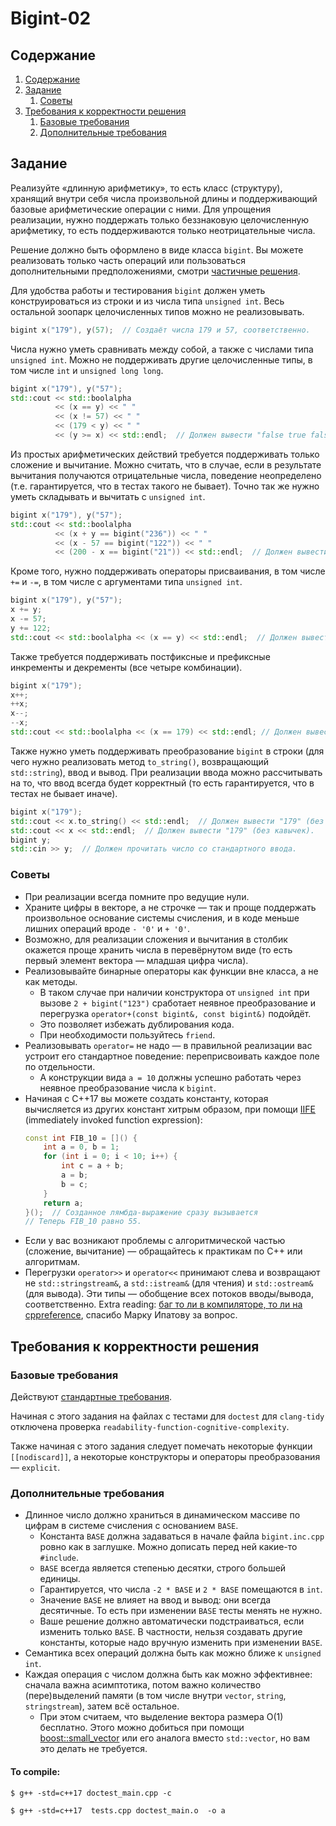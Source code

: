 # Bigint-02

## Содержание

1. [Содержание](#содержание)
1. [Задание](#задание)
    1. [Советы](#советы)
1. [Требования к корректности решения](#требования-к-корректности-решения)
    1. [Базовые требования](#базовые-требования)
    1. [Дополнительные требования](#дополнительные-требования)

## Задание

Реализуйте «длинную арифметику», то есть класс (структуру), хранящий внутри себя числа произвольной длины и поддерживающий базовые арифметические операции с ними.
Для упрощения реализации, нужно поддержать только беззнаковую целочисленную арифметику, то есть поддерживаются только неотрицательные числа.

Решение должно быть оформлено в виде класса `bigint`.
Вы можете реализовать только часть операций или пользоваться дополнительными предположениями, смотри [частичные решения](#частичные-решения).

Для удобства работы и тестирования `bigint` должен уметь конструироваться из строки и из числа типа `unsigned int`. Весь остальной зоопарк целочисленных типов можно не реализовывать.

```C++
bigint x("179"), y(57);  // Создаёт числа 179 и 57, соответственно.
```

Числа нужно уметь сравнивать между собой, а также с числами типа `unsigned int`. Можно не поддерживать другие целочисленные типы, в том числе `int` и `unsigned long long`.

```C++
bigint x("179"), y("57");
std::cout << std::boolalpha
          << (x == y) << " "
          << (x != 57) << " "
          << (179 < y) << " "
          << (y >= x) << std::endl;  // Должен вывести "false true false false".
```

Из простых арифметических действий требуется поддерживать только сложение и вычитание. Можно считать, что в случае, если в результате вычитания получаются отрицательные числа, поведение неопределено (т.е. гарантируется, что в тестах такого не бывает). Точно так же нужно уметь складывать и вычитать с `unsigned int`.

```C++
bigint x("179"), y("57");
std::cout << std::boolalpha
          << (x + y == bigint("236")) << " "
          << (x - 57 == bigint("122")) << " "
          << (200 - x == bigint("21")) << std::endl;  // Должен вывести "true trtue true".
```

Кроме того, нужно поддерживать операторы присваивания, в том числе `+=` и `-=`, в том числе с аргументами типа `unsigned int`.

```C++
bigint x("179"), y("57");
x += y;
x -= 57;
y += 122;
std::cout << std::boolalpha << (x == y) << std::endl;  // Должен вывести "true".
```

Также требуется поддерживать постфиксные и префиксные инкременты и декременты (все четыре комбинации).

```C++
bigint x("179");
x++;
++x;
x--;
--x;
std::cout << std::boolalpha << (x == 179) << std::endl; // Должен вывести "true".
```

Также нужно уметь поддерживать преобразование `bigint` в строки (для чего нужно реализовать метод `to_string()`, возвращающий `std::string`), ввод и вывод. При реализации ввода можно рассчитывать на то, что ввод всегда будет корректный (то есть гарантируется, что в тестах не бывает иначе).

```C++
bigint x("179");
std::cout << x.to_string() << std::endl;  // Должен вывести "179" (без кавычек).
std::cout << x << std::endl;  // Должен вывести "179" (без кавычек).
bigint y;
std::cin >> y;  // Должен прочитать число со стандартного ввода.
```

### Советы
* При реализации всегда помните про ведущие нули.
* Храните цифры в векторе, а не строчке — так и проще поддержать произвольное основание системы счисления, и в коде меньше лишних операций вроде `- '0'` и `+ '0'`.
* Возможно, для реализации сложения и вычитания в столбик окажется проще хранить числа в перевёрнутом виде (то есть первый элемент вектора — младшая цифра числа).
* Реализовывайте бинарные операторы как функции вне класса, а не как методы.
    * В таком случае при наличии конструктора от `unsigned int` при вызове `2 + bigint("123")` сработает неявное преобразование и перегрузка `operator+(const bigint&, const bigint&)` подойдёт.
    * Это позволяет избежать дублирования кода.
    * При необходимости пользуйтесь `friend`.
* Реализовывать `operator=` не надо — в правильной реализации вас устроит его стандартное поведение: переприсвоивать каждое поле по отдельности.
    * А конструкции вида `a = 10` должны успешно работать через неявное преобразование числа к `bigint`.
* Начиная с C++17 вы можете создать константу, которая вычисляется из других констант хитрым образом, при помощи [IIFE](https://www.cppstories.com/2016/11/iife-for-complex-initialization/)
  (immediately invoked function expression):
  ```c++
  const int FIB_10 = []() {
      int a = 0, b = 1;
      for (int i = 0; i < 10; i++) {
          int c = a + b;
          a = b;
          b = c;
      }
      return a;
  }();  // Созданное лямбда-выражение сразу вызывается
  // Теперь FIB_10 равно 55.
  ```
* Если у вас возникают проблемы с алгоритмической частью (сложение, вычитание) — обращайтесь к практикам по C++ или алгоритмам.
* Перегрузки `operator>>` и `operator<<` принимают слева и возвращают не `std::stringstream&`,
  а `std::istream&` (для чтения) и `std::ostream&` (для вывода).
  Эти типы — обобщение всех потоков вводы/вывода, соответственно.
  Extra reading: [баг то ли в компиляторе, то ли на cppreference](https://stackoverflow.com/questions/69320918/why-does-taking-istream-to-a-temporary-stringstream-works-but-not-when-tak),
  спасибо Марку Ипатову за вопрос.

## Требования к корректности решения
### Базовые требования
Действуют [стандартные требования](../common/).

Начиная с этого задания на файлах с тестами для `doctest` для `clang-tidy` отключена проверка `readability-function-cognitive-complexity`.

Также начиная с этого задания следует помечать некоторые функции `[[nodiscard]]`, а некоторые конструкторы и операторы преобразования — `explicit`.

### Дополнительные требования
* Длинное число должно храниться в динамическом массиве по цифрам в системе счисления
  с основанием `BASE`.
  * Константа `BASE` должна задаваться в начале файла `bigint.inc.cpp` ровно как в заглушке.
    Можно дописать перед ней какие-то `#include`.
  * `BASE` всегда является степенью десятки, строго большей единицы.
  * Гарантируется, что числа `-2 * BASE` и `2 * BASE` помещаются в `int`.
  * Значение `BASE` не влияет на ввод и вывод: они всегда десятичные.
    То есть при изменении `BASE` тесты менять не нужно.
  * Ваше решение должно автоматически подстраиваться, если изменить только `BASE`.
    В частности, нельзя создавать другие константы, которые надо вручную изменить при изменении `BASE`.
* Семантика всех операций должна быть как можно ближе к `unsigned int`.
* Каждая операция с числом должна быть как можно эффективнее: сначала важна асимптотика,
  потом важно количество (пере)выделений памяти (в том числе внутри `vector`, `string`, `stringstream`), затем всё остальное.
  * При этом считаем, что выделение вектора размера O(1) бесплатно.
    Этого можно добиться при помощи [boost::small_vector](https://www.boost.org/doc/libs/1_77_0/doc/html/boost/container/small_vector.html) или его аналога вместо `std::vector`,
    но вам это делать не требуется.

#### To compile:

` $ g++ -std=c++17 doctest_main.cpp -c `

` $ g++ -std=c++17  tests.cpp doctest_main.o  -o a `


